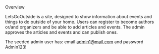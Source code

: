 Overview

LetsGoOutside is a site, designed to show information about events and things to do outside of your home. Users can register to become authors or/and organizers and be able to add articles and events. The admin approves the articles and events and can publish ones.

The seeded admin user has: email admin1@mail.com and password Admin123!
